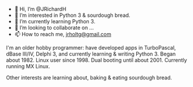 - 👋 Hi, I’m @JRichardH
- 👀 I’m interested in Python 3 & sourdough bread. 
- 🌱 I’m currently learning Python 3. 
- 💞️ I’m looking to collaborate on ...
- 📫 How to reach me, jrholtg@gmail.com

<!---
JRichardH/JRichardH is a ✨ special ✨ repository because its `README.md` (this file) appears on your GitHub profile.
You can click the Preview link to take a look at your changes.
--->
I'm an older hobby programmer: 
have developed apps in TurboPascal, 
dBase III/IV, Delphi 3, and 
currently learning & writing Python 3. 
Began about 1982. 
Linux user since 1998. Dual booting 
until about 2001. Currently running 
MX Linux. 

Other interests are learning about, 
baking & eating sourdough
bread. 


